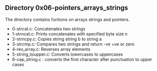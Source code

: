 ## Directory 0x06-pointers_arrays_strings
The directory contains funtions on arrays strings and pointers.
* 0-strcat.c: Concatenates two strings
* 1-strncat.c: Prints concatenates with specified byte size n
* 2-strncpy.c: Copies string string b to string a
* 3-strcmp.c: Compares two strings and return -ve +ve or zero 
* 4-rev_array.c: Reverses array elements
* 5-string_toupper.c: Converts lowercases to uppercases
* 6-cap_string.c : converts the first character after punctuation to upper cases

